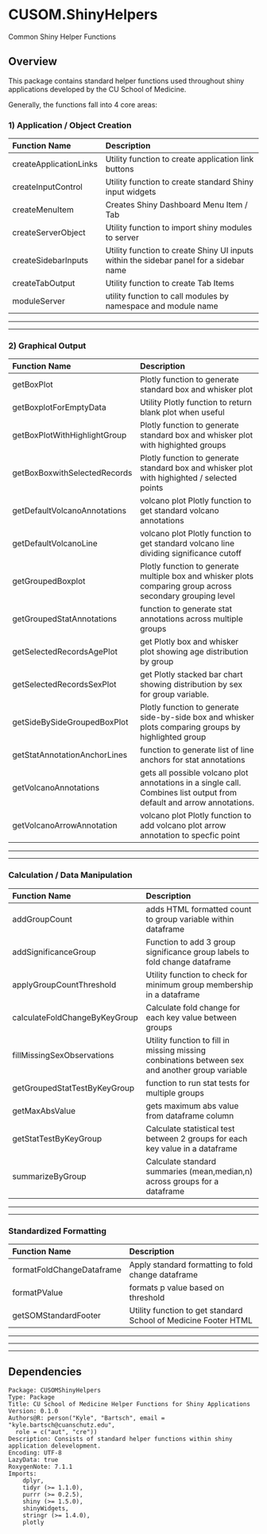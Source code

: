 # CUSOM.ShinyHelpers
Common Shiny Helper Functions

## Overview 
This package contains standard helper functions used throughout shiny applications developed by the CU School of Medicine. 

Generally, the functions fall into 4 core areas: 

### 1) Application / Object Creation 
| Function Name    | Description   | 
| :------------- |:-------------| 
| createApplicationLinks | Utility function to create application link buttons
| createInputControl |Utility function to create standard Shiny input widgets
| createMenuItem |Creates Shiny Dashboard Menu Item / Tab
| createServerObject |Utility function to import shiny modules to server
| createSidebarInputs |Utility function to create Shiny UI inputs within the sidebar panel for a sidebar name
| createTabOutput |Utility function to create Tab Items
| moduleServer |utility function to call modules by namespace and module name

--- 
---

### 2) Graphical Output 
| Function Name    | Description   | 
| :------------- |:-------------| 
| getBoxPlot |Plotly function to generate standard box and whisker plot
| getBoxplotForEmptyData |Utility Plotly function to return blank plot when useful
| getBoxPlotWithHighlightGroup |Plotly function to generate standard box and whisker plot with highighted groups
| getBoxBoxwithSelectedRecords |Plotly function to generate standard box and whisker plot with highighted / selected points
| getDefaultVolcanoAnnotations |volcano plot Plotly function to get standard volcano annotations
| getDefaultVolcanoLine |volcano plot Plotly function to get standard volcano line dividing significance cutoff
| getGroupedBoxplot |Plotly function to generate multiple box and whisker plots comparing group across secondary grouping level
| getGroupedStatAnnotations |function to generate stat annotations across multiple groups
| getSelectedRecordsAgePlot |get Plotly box and whisker plot showing age distribution by group
| getSelectedRecordsSexPlot |get Plotly stacked bar chart showing distribution by sex for group variable.
| getSideBySideGroupedBoxPlot |Plotly function to generate side-by-side box and whisker plots comparing groups by highlighted group
| getStatAnnotationAnchorLines |function to generate list of line anchors for stat annotations
| getVolcanoAnnotations |gets all possible volcano plot annotations in a single call. Combines list output from default and arrow annotations.
| getVolcanoArrowAnnotation |volcano plot Plotly function to add volcano plot arrow annotation to specfic point

--- 
---

### Calculation / Data Manipulation  
| Function Name    | Description   | 
| :------------- |:-------------| 
| addGroupCount | adds HTML formatted count to group variable within dataframe
| addSignificanceGroup | Function to add 3 group significance group labels to fold change dataframe
| applyGroupCountThreshold |Utility function to check for minimum group membership in a dataframe
| calculateFoldChangeByKeyGroup |Calculate fold change for each key value between groups
| fillMissingSexObservations |Utility function to fill in missing missing conbinations between sex and another group variable
| getGroupedStatTestByKeyGroup |function to run stat tests for multiple groups
| getMaxAbsValue |gets maximum abs value from dataframe column
| getStatTestByKeyGroup |Calculate statistical test between 2 groups for each key value in a dataframe
| summarizeByGroup |Calculate standard summaries (mean,median,n) across groups for a dataframe

--- 
---

### Standardized Formatting 
| Function Name    | Description   | 
| :------------- |:-------------| 
| formatFoldChangeDataframe | Apply standard formatting to fold change dataframe
| formatPValue | formats p value based on threshold
| getSOMStandardFooter | Utility function to get standard School of Medicine Footer HTML


---
---
---

## Dependencies 
``` DESCRIPTION
Package: CUSOMShinyHelpers
Type: Package
Title: CU School of Medicine Helper Functions for Shiny Applications
Version: 0.1.0
Authors@R: person("Kyle", "Bartsch", email = "kyle.bartsch@cuanschutz.edu",
  role = c("aut", "cre"))
Description: Consists of standard helper functions within shiny application delevelopment. 
Encoding: UTF-8
LazyData: true
RoxygenNote: 7.1.1
Imports: 
    dplyr,
    tidyr (>= 1.1.0),
    purrr (>= 0.2.5),
    shiny (>= 1.5.0),
    shinyWidgets, 
    stringr (>= 1.4.0),
    plotly 

```